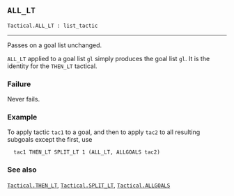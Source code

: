 ## `ALL_LT`

``` hol4
Tactical.ALL_LT : list_tactic
```

------------------------------------------------------------------------

Passes on a goal list unchanged.

`ALL_LT` applied to a goal list `gl` simply produces the goal list `gl`.
It is the identity for the `THEN_LT` tactical.

### Failure

Never fails.

### Example

To apply tactic `tac1` to a goal, and then to apply `tac2` to all
resulting subgoals except the first, use

``` hol4
  tac1 THEN_LT SPLIT_LT 1 (ALL_LT, ALLGOALS tac2)
```

### See also

[`Tactical.THEN_LT`](#Tactical.THEN_LT),
[`Tactical.SPLIT_LT`](#Tactical.SPLIT_LT),
[`Tactical.ALLGOALS`](#Tactical.ALLGOALS)
